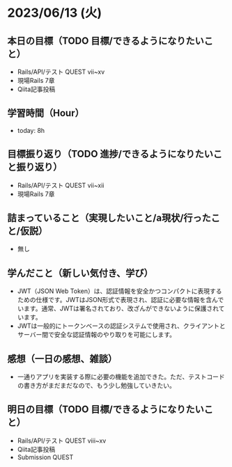 # 2023/06/13 (火)

## 本日の目標（TODO 目標/できるようになりたいこと）

- Rails/API/テスト QUEST vii~xv
- 現場Rails 7章
- Qiita記事投稿

## 学習時間（Hour）

- today: 8h

## 目標振り返り（TODO 進捗/できるようになりたいこと振り返り）

- Rails/API/テスト QUEST vii~xii
- 現場Rails 7章

## 詰まっていること（実現したいこと/a現状/行ったこと/仮説）

- 無し

## 学んだこと（新しい気付き、学び）

- JWT（JSON Web Token）は、認証情報を安全かつコンパクトに表現するための仕様です。JWTはJSON形式で表現され、認証に必要な情報を含んでいます。通常、JWTは署名されており、改ざんができないように保護されています。
- JWTは一般的にトークンベースの認証システムで使用され、クライアントとサーバー間で安全な認証情報のやり取りを可能にします。

## 感想（一日の感想、雑談）

- 一通りアプリを実装する際に必要の機能を追加できた。ただ、テストコードの書き方がまだまだなので、もう少し勉強していきたい。

## 明日の目標（TODO 目標/できるようになりたいこと）

- Rails/API/テスト QUEST viii~xv
- Qiita記事投稿
- Submission QUEST 